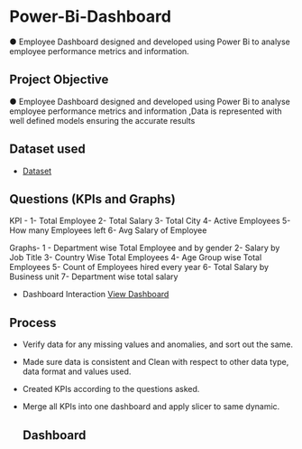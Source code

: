 # Power-Bi-Dashboard
●	Employee Dashboard designed and developed using Power Bi to analyse employee performance metrics and information.

## Project Objective
●	Employee Dashboard designed and developed using Power Bi to analyse employee performance metrics and information ,Data is represented with well defined models ensuring the accurate results

## Dataset used
- <a href="https://github.com/Sanketk05/Power-Bi-Dashboard/blob/main/employee%20123%20dataset.xlsx">Dataset</a>

## Questions (KPIs and Graphs)
KPI - 
1- Total Employee
2- Total Salary
3- Total City
4- Active Employees
5- How many Employees left 
6- Avg Salary of Employee

Graphs-
1 - Department wise Total Employee and by gender
2- Salary by Job Title
3- Country Wise Total Employees
4- Age Group wise Total Employees
5- Count of Employees hired every year
6- Total Salary by Business unit
7- Department wise total salary

- Dashboard Interaction <a href="https://github.com/Sanketk05/Power-Bi-Dashboard/blob/main/Screenshot%202025-02-20%20124344.png">View Dashboard</a>

## Process
- Verify data for any missing values and anomalies, and sort out the same.
- Made sure data is consistent and Clean with respect to other data type, data format and values used.
- Created KPIs according to the questions asked.
- Merge all KPIs into one dashboard and apply slicer to same dynamic.

  ## Dashboard

